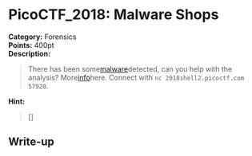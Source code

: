 <!-- This markdown file is writeup template. -->

# PicoCTF_2018:  Malware Shops

**Category:** Forensics  
**Points:** 400pt  
**Description:**

> There has been some[malware](//2018shell2.picoctf.com/static/344f0ee2dceb4bde53f90b39a6ad9297/plot.png)detected, can you help with the analysis? More[info](//2018shell2.picoctf.com/static/344f0ee2dceb4bde53f90b39a6ad9297/info.txt)here. Connect with `nc 2018shell2.picoctf.com 57920`.

**Hint:**

> []

## Write-up